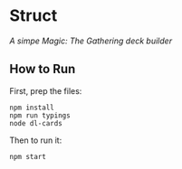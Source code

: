 # Struct

*A simpe Magic: The Gathering deck builder*

## How to Run

First, prep the files:

```
npm install
npm run typings
node dl-cards
```

Then to run it:

```
npm start
```
